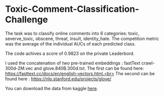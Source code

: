 # Toxic-Comment-Classification-Challenge

The task was to classify online comments into 6 categories: toxic, severve_toxic, obscene, threat, insult, identity_hate. 
The competition metric was the average of the individual AUCs of each predicted class.

The code achives a score of 0.9823 on the private Leaderbord.

I used the concatenation of two pre-trained embeddings : fastText crawl-300d-2M.vec and glove.840B.300d.txt. 
The first can be found here: https://fasttext.cc/docs/en/english-vectors.html.<br>
The second can be found here : https://nlp.stanford.edu/projects/glove/

You can download the data from kaggle [here](https://www.kaggle.com/c/jigsaw-toxic-comment-classification-challenge/data).


